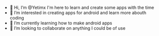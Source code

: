 - 👋 Hi, I’m @Yetimx I'm here to learn and create some apps with the time
- 👀 I’m interested in creating apps for android and learn more abouth coding
- 🌱 I’m currently learning how to make android apps
- 💞️ I’m looking to collaborate on anything I could be of use

<!---
Yetimx/Yetimx is a ✨ special ✨ repository because its `README.md` (this file) appears on your GitHub profile.
You can click the Preview link to take a look at your changes.
--->

